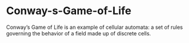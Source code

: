 # Conway-s-Game-of-Life
Conway’s Game of Life is an example of cellular automata: a set of rules governing the behavior of a field made up of discrete cells.
